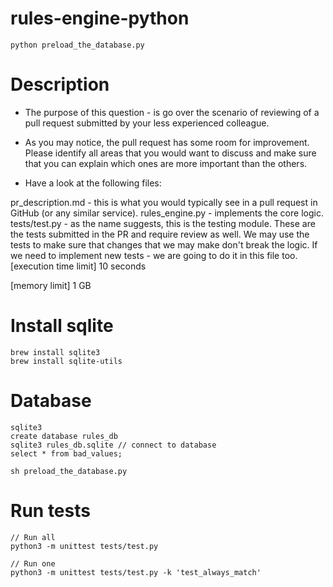 # rules-engine-python

```
python preload_the_database.py
```

# Description 

* The purpose of this question - is go over the scenario of reviewing of a pull request submitted by your less experienced colleague.

* As you may notice, the pull request has some room for improvement. Please identify all areas that you would want to discuss and make sure that you can explain which ones are more important than the others.

* Have a look at the following files:

pr_description.md - this is what you would typically see in a pull request in GitHub (or any similar service).
rules_engine.py - implements the core logic.
tests/test.py - as the name suggests, this is the testing module. These are the tests submitted in the PR and require review as well. We may use the tests to make sure that changes that we may make don't break the logic. If we need to implement new tests - we are going to do it in this file too.
[execution time limit] 10 seconds

[memory limit] 1 GB


# Install sqlite

```
brew install sqlite3
brew install sqlite-utils
```

# Database

```
sqlite3
create database rules_db
sqlite3 rules_db.sqlite // connect to database
select * from bad_values;
``` 

```
sh preload_the_database.py
``` 

# Run tests

```
// Run all
python3 -m unittest tests/test.py
``` 

```
// Run one
python3 -m unittest tests/test.py -k 'test_always_match'
```